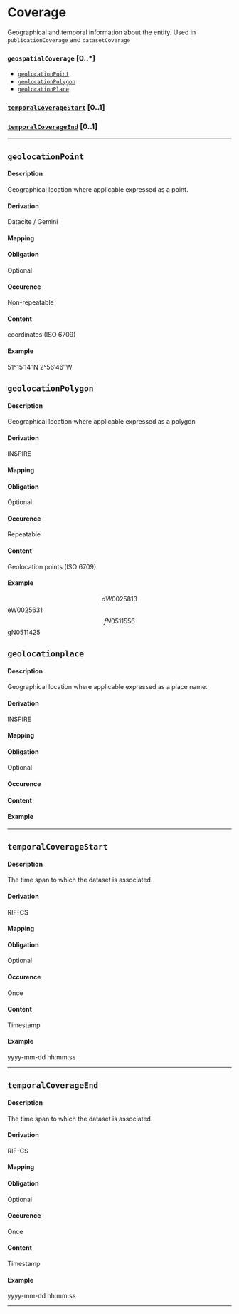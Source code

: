 # Coverage
Geographical and temporal information about the entity.
Used in `publicationCoverage` and `datasetCoverage`

### `geospatialCoverage` [0..*]

- [`geolocationPoint`](#geolocation-point)
- [`geolocationPolygon`](#geolocationbox)
- [`geolocationPlace`](#geolocationplace)

### [`temporalCoverageStart`](#temporalcoveragestart-1) [0..1]
### [`temporalCoverageEnd`](#temporalcoverageend-1) [0..1]
------------------------

## `geolocationPoint`  
#### Description
Geographical location where applicable expressed as a point.
#### Derivation
Datacite / Gemini
#### Mapping
#### Obligation
Optional
#### Occurence
Non-repeatable
#### Content 
coordinates (ISO 6709)
#### Example
51°15′14″N 2°56′46″W

## `geolocationPolygon`
#### Description
Geographical location where applicable expressed as a polygon
#### Derivation
INSPIRE
#### Mapping
#### Obligation
Optional
#### Occurence
Repeatable
#### Content 
Geolocation points (ISO 6709)
#### Example 
$$dW0025813$$eW0025631$$fN0511556$$gN0511425

## `geolocationplace`
#### Description
Geographical location where applicable expressed as a place name.
#### Derivation
INSPIRE
#### Mapping
#### Obligation
Optional
#### Occurence	
#### Content 
#### Example  

---------------------

## `temporalCoverageStart`
#### Description
The time span to which the dataset is associated.
#### Derivation
RIF-CS
#### Mapping
#### Obligation	
Optional
#### Occurence
Once
#### Content 
Timestamp
#### Example
yyyy-mm-dd hh:mm:ss

---------------------

## `temporalCoverageEnd`
#### Description
The time span to which the dataset is associated.
#### Derivation
RIF-CS
#### Mapping
#### Obligation	
Optional
#### Occurence
Once
#### Content 
Timestamp
#### Example
yyyy-mm-dd hh:mm:ss

---------------------
